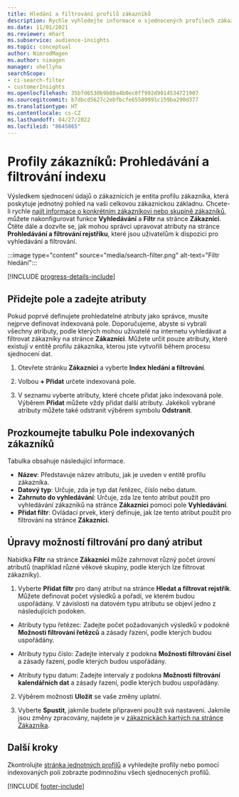 ```yaml
---
title: Hledání a filtrování profilů zákazníků
description: Rychle vyhledejte informace o sjednocených profilech zákazníků a filtrujte zadané atributy.
ms.date: 11/01/2021
ms.reviewer: mhart
ms.subservice: audience-insights
ms.topic: conceptual
author: NimrodMagen
ms.author: nimagen
manager: shellyha
searchScope:
- ci-search-filter
- customerInsights
ms.openlocfilehash: 35bfd6530b9b80a4b0ec8ff992d9014534721907
ms.sourcegitcommit: b7dbcd5627c2ebfbcfe65589991c159ba290d377
ms.translationtype: HT
ms.contentlocale: cs-CZ
ms.lasthandoff: 04/27/2022
ms.locfileid: "8645865"
---
```

# <a name="customer-profiles-search--filter-index"></a>Profily zákazníků: Prohledávání a filtrování indexu

Výsledkem sjednocení údajů o zákaznících je entita profilu zákazníka, která poskytuje jednotný pohled na vaši celkovou zákaznickou základnu. Chcete-li rychle [najít informace o konkrétním zákazníkovi nebo skupině zákazníků](customer-profiles.md), můžete nakonfigurovat funkce **Vyhledávání** a **Filtr** na stránce **Zákazníci**. Čtěte dále a dozvíte se, jak mohou správci upravovat atributy na stránce **Prohledávání a filtrování rejstříku**, které jsou uživatelům k dispozici pro vyhledávání a filtrování.

   :::image type="content" source="media/search-filter.png" alt-text="Filtr hledání":::

[!INCLUDE [progress-details-include](includes/progress-details-pane.md)]

## <a name="add-fields-and-specify-attributes"></a>Přidejte pole a zadejte atributy

Pokud poprvé definujete prohledatelné atributy jako správce, musíte nejprve definovat indexovaná pole. Doporučujeme, abyste si vybrali všechny atributy, podle kterých mohou uživatelé na internetu vyhledávat a filtrovat zákazníky na stránce **Zákazníci**. Můžete určit pouze atributy, které existují v entitě profilu zákazníka, kterou jste vytvořili během procesu sjednocení dat.

1. Otevřete stránku **Zákazníci** a vyberte **Index hledání a filtrování**.

2. Volbou **+ Přidat** určete indexovaná pole.

3. V seznamu vyberte atributy, které chcete přidat jako indexovaná pole. Výběrem **Přidat** můžete vždy přidat další atributy. Jakékoli vybrané atributy můžete také odstranit výběrem symbolu **Odstranit**.

## <a name="explore-the-indexed-customer-fields-table"></a>Prozkoumejte tabulku Pole indexovaných zákazníků

Tabulka obsahuje následující informace.

- **Název**: Představuje název atributu, jak je uveden v entitě profilu zákazníka.
- **Datový typ**: Určuje, zda je typ dat řetězec, číslo nebo datum.
- **Zahrnuto do vyhledávání**: Určuje, zda lze tento atribut použít pro vyhledávání zákazníků na stránce **Zákazníci** pomocí pole **Vyhledávání**.
- **Přidat filtr**: Ovládací prvek, který definuje, jak lze tento atribut použít pro filtrování na stránce **Zákazníci**.

## <a name="editing-filtering-options-for-a-given-attribute"></a>Úpravy možností filtrování pro daný atribut

Nabídka **Filtr** na stránce **Zákazníci** může zahrnovat různý počet úrovní atributů (například různé věkové skupiny, podle kterých lze filtrovat zákazníky).

1. Vyberte **Přidat filtr** pro daný atribut na stránce **Hledat a filtrovat rejstřík**. Můžete definovat počet výsledků a pořadí, ve kterém budou uspořádány. V závislosti na datovém typu atributu se objeví jedno z následujících podoken.

- Atributy typu řetězec: Zadejte počet požadovaných výsledků v podokně **Možnosti filtrování řetězců** a zásady řazení, podle kterých budou uspořádány.

- Atributy typu číslo: Zadejte intervaly z podokna **Možnosti filtrování čísel** a zásady řazení, podle kterých budou uspořádány.

- Atributy typu datum: Zadejte intervaly z podokna **Možnosti filtrování kalendářních dat** a zásady řazení, podle kterých budou uspořádány.

2. Výběrem možnosti **Uložit** se vaše změny uplatní.

3. Vyberte **Spustit**, jakmile budete připraveni použít svá nastavení. Jakmile jsou změny zpracovány, najdete je v [zákaznickách kartých na stránce Zákazníka](customer-profiles.md). 

## <a name="next-steps"></a>Další kroky

Zkontrolujte [stránka jednotných profilů](customer-profiles.md) a vyhledejte profily nebo pomocí indexovaných polí zobrazte podmnožinu všech sjednocených profilů.


[!INCLUDE [footer-include](includes/footer-banner.md)]
